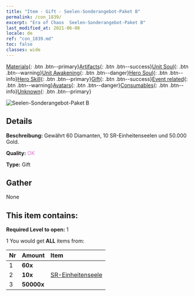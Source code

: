 ```yaml
---
title: "Item - Gift - Seelen-Sonderangebot-Paket B"
permalink: /con_1839/
excerpt: "Era of Chaos  Seelen-Sonderangebot-Paket B"
last_modified_at: 2021-06-08
locale: de
ref: "con_1839.md"
toc: false
classes: wide
---
```

 [Materials](/ItemsDE/){: .btn .btn--primary}[Artifacts](/ItemsDE/Artifacts/){: .btn .btn--success}[Unit Soul](/ItemsDE/UnitSoul/){: .btn .btn--warning}[Unit Awakening](/ItemsDE/UnitAwakening/){: .btn .btn--danger}[Hero Soul](/ItemsDE/HeroSoul/){: .btn .btn--info}[Hero Skill](/ItemsDE/HeroSkill/){: .btn .btn--primary}[Gift](/ItemsDE/Gift/){: .btn .btn--success}[Event related](/ItemsDE/Events/){: .btn .btn--warning}[Avatars](/ItemsDE/Avatars/){: .btn .btn--danger}[Consumables](/ItemsDE/Consumables/){: .btn .btn--info}[Unknown](/ItemsDE/Unknown/){: .btn .btn--primary}

 ![Seelen-Sonderangebot-Paket B](/images/t/i_907220.png)

## Details
 **Beschreibung:** Gewährt 60 Diamanten, 10 SR-Einheitenseelen und 50.000 Gold.

 **Quality:** <span style="color: #DA70D6">OK</span>

 **Type:** Gift

## Gather

  None

## This item contains:

 **Required Level to open:** 1

 1 You would get **ALL** items  from:

  | Nr | Amount |     Item    |
  |:---|:-------|:------------|
  | 1 |  **60x** | <i class="fas fa-gem"/> |  | 
  | 2 |  **10x** | [SR-Einheitenseele](/ItemsDE/con_534/) |  | 
  | 3 |  **50000x** | <i class="fas fa-coins"/> |  | 
